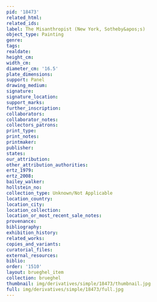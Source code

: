 ```yaml
---
pid: '18473'
related_html: 
related_ids: 
label: The Misanthropist (New York, Sotheby&apos;s)
object_type: Painting
genre: 
tags: 
realdate: 
height_cm: 
width_cm: 
diameter_cm: '16.5'
plate_dimensions: 
support: Panel
drawing_medium: 
signature: 
signature_location: 
support_marks: 
further_inscription: 
collaborators: 
collaborator_notes: 
collectors_patrons: 
print_type: 
print_notes: 
printmaker: 
publisher: 
states: 
our_attribution: 
other_attribution_authorities: 
ertz_1979: 
ertz_2008: 
bailey_walker: 
hollstein_no: 
collection_type: Unknown/Not Applicable
location_country: 
location_city: 
location_collection: 
location_or_most_recent_sale_notes: 
provenance: 
bibliography: 
exhibition_history: 
related_works: 
copies_and_variants: 
curatorial_files: 
external_resources: 
biblio: 
order: '1510'
layout: brueghel_item
collection: brueghel
thumbnail: img/derivatives/simple/18473/thumbnail.jpg
full: img/derivatives/simple/18473/full.jpg
---
```


